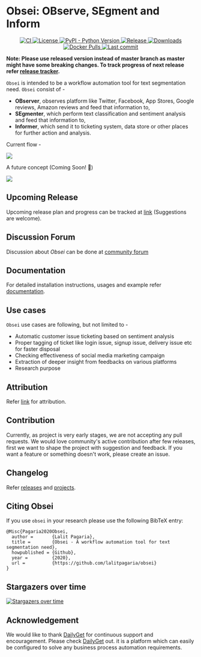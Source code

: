# Obsei: OBserve, SEgment and Inform

<p align="center">
    <a href="https://github.com/lalitpagaria/obsei/actions">
        <img alt="CI" src="https://github.com/lalitpagaria/obsei/workflows/CI/badge.svg?branch=master">
    </a>
    <a href="https://github.com/lalitpagaria/obsei/blob/master/LICENSE">
        <img alt="License" src="https://img.shields.io/github/license/lalitpagaria/obsei?color=blue">
    </a>
    <a href="https://pypi.org/project/obsei">
        <img src="https://img.shields.io/pypi/pyversions/obsei" alt="PyPI - Python Version" />
    </a>
    <a href="https://pypi.org/project/obsei/">
        <img alt="Release" src="https://img.shields.io/pypi/v/obsei">
    </a>
    <a href="https://pepy.tech/project/obsei">
        <img src="https://pepy.tech/badge/obsei/month" alt="Downloads" />
    </a>
    <a href="https://hub.docker.com/r/lalitpagaria/obsei">
        <img src="https://img.shields.io/docker/pulls/lalitpagaria/obsei" alt="Docker Pulls" />
    </a>
    <a href="https://github.com/lalitpagaria/obsei/commits/master">
        <img alt="Last commit" src="https://img.shields.io/github/last-commit/lalitpagaria/obsei">
    </a>
</p>

**Note: Please use released version instead of master branch as master might have some breaking changes. To track progress of next release refer [release tracker](https://github.com/lalitpagaria/obsei/projects).**


`Obsei` is intended to be a workflow automation tool for text segmentation need. `Obsei` consist of -
 - **OBserver**, observes platform like Twitter, Facebook, App Stores, Google reviews, Amazon reviews and feed that information to,
 - **SEgmenter**, which perform text classification and sentiment analysis and feed that information to,
 - **Informer**, which send it to ticketing system, data store or other places for further action and analysis.

Current flow -

![](https://raw.githubusercontent.com/lalitpagaria/obsei/master/images/Obsei-flow-diagram.png)

A future concept (Coming Soon! :slightly_smiling_face:)

![](https://raw.githubusercontent.com/lalitpagaria/obsei/master/images/Obsei-future-concept.png)


## Upcoming Release
Upcoming release plan and progress can be tracked at [link](https://github.com/lalitpagaria/obsei/projects) (Suggestions are welcome).

## Discussion Forum
Discussion about *Obsei* can be done at [community forum](https://github.com/lalitpagaria/obsei/discussions)

## Documentation
For detailed installation instructions, usages and example refer [documentation](https://lalitpagaria.github.io/obsei/).

## Use cases
`Obsei` use cases are following, but not limited to -
- Automatic customer issue ticketing based on sentiment analysis
- Proper tagging of ticket like login issue, signup issue, delivery issue etc for faster disposal
- Checking effectiveness of social media marketing campaign
- Extraction of deeper insight from feedbacks on various platforms
- Research purpose

## Attribution
Refer [link](ATTRIBUTION.md) for attribution.

## Contribution
Currently, as project is very early stages, we are not accepting any pull requests. 
We would love community's active contribution after few releases, first we want to shape the project with suggestion and feedback. If you want a feature or something doesn't work, please create an issue.

## Changelog
Refer [releases](https://github.com/lalitpagaria/obsei/releases) and [projects](https://github.com/lalitpagaria/obsei/projects).

## Citing Obsei
If you use `obsei` in your research please use the following BibTeX entry:
```text
@Misc{Pagaria2020Obsei,
  author =       {Lalit Pagaria},
  title =        {Obsei - A workflow automation tool for text segmentation need},
  howpublished = {Github},
  year =         {2020},
  url =          {https://github.com/lalitpagaria/obsei}
}
```

## Stargazers over time

[![Stargazers over time](https://starchart.cc/lalitpagaria/obsei.svg)](https://starchart.cc/lalitpagaria/obsei)

## Acknowledgement

We would like to thank [DailyGet](https://dailyget.in/) for continuous support and encouragement.
Please check [DailyGet](https://dailyget.in/) out. it is a platform which can easily be configured to solve any business process automation requirements.

